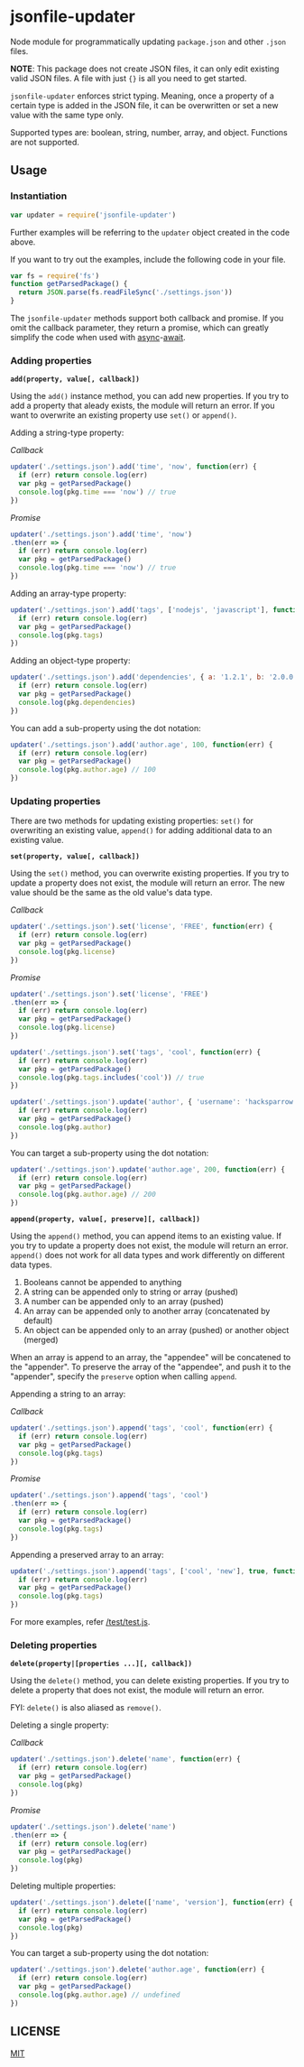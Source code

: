 # jsonfile-updater

Node module for programmatically updating `package.json` and other `.json` files.

**NOTE**: This package does not create JSON files, it can only edit existing valid JSON files. A file with just `{}`
is all you need to get started.

`jsonfile-updater` enforces strict typing. Meaning, once a property of a certain type is added in the JSON file, it can be
overwritten or set a new value with the same type only.

Supported types are: boolean, string, number, array, and object. Functions are not supported.

## Usage

### Instantiation

```js
var updater = require('jsonfile-updater')
```

Further examples will be referring to the `updater` object created in the code above.

If you want to try out the examples, include the following code in your file.

```js
var fs = require('fs')
function getParsedPackage() {
  return JSON.parse(fs.readFileSync('./settings.json'))
}
```

The `jsonfile-updater` methods support both callback and promise. If you omit the callback parameter,
they return a promise, which can greatly simplify the code when used with [async](https://developer.mozilla.org/en-US/docs/Web/JavaScript/Reference/Statements/async_function)-[await](https://developer.mozilla.org/en-US/docs/Web/JavaScript/Reference/Operators/await).

### Adding properties

**`add(property, value[, callback])`**

Using the `add()` instance method, you can add new properties. If you try to add a property that aleady exists, the module
will return an error. If you want to overwrite an existing property use `set()` or `append()`.

Adding a string-type property:

_Callback_

```js
updater('./settings.json').add('time', 'now', function(err) {
  if (err) return console.log(err)
  var pkg = getParsedPackage()
  console.log(pkg.time === 'now') // true
})
```

_Promise_

```js
updater('./settings.json').add('time', 'now')
.then(err => {
  if (err) return console.log(err)
  var pkg = getParsedPackage()
  console.log(pkg.time === 'now') // true
})
```

Adding an array-type property:

```js
updater('./settings.json').add('tags', ['nodejs', 'javascript'], function(err) {
  if (err) return console.log(err)
  var pkg = getParsedPackage()
  console.log(pkg.tags)
})
```

Adding an object-type property:

```js
updater('./settings.json').add('dependencies', { a: '1.2.1', b: '2.0.0'}, function(err) {
  if (err) return console.log(err)
  var pkg = getParsedPackage()
  console.log(pkg.dependencies)
})
```

You can add a sub-property using the dot notation:

```js
updater('./settings.json').add('author.age', 100, function(err) {
  if (err) return console.log(err)
  var pkg = getParsedPackage()
  console.log(pkg.author.age) // 100
})
```

### Updating properties

There are two methods for updating existing properties: `set()` for overwriting an existing value, `append()` for
adding additional data to an existing value.

**`set(property, value[, callback])`**

Using the `set()` method, you can overwrite existing properties. If you try to update a property does not exist,
the module will return an error. The new value should be the same as the old value's data type.

_Callback_

```js
updater('./settings.json').set('license', 'FREE', function(err) {
  if (err) return console.log(err)
  var pkg = getParsedPackage()
  console.log(pkg.license)
})
```

_Promise_

```js
updater('./settings.json').set('license', 'FREE')
.then(err => {
  if (err) return console.log(err)
  var pkg = getParsedPackage()
  console.log(pkg.license)
})
```

```js
updater('./settings.json').set('tags', 'cool', function(err) {
  if (err) return console.log(err)
  var pkg = getParsedPackage()
  console.log(pkg.tags.includes('cool')) // true
})
```

```js
updater('./settings.json').update('author', { 'username': 'hacksparrow' }, function(err) {
  if (err) return console.log(err)
  var pkg = getParsedPackage()
  console.log(pkg.author)
})
```

You can target a sub-property using the dot notation:

```js
updater('./settings.json').update('author.age', 200, function(err) {
  if (err) return console.log(err)
  var pkg = getParsedPackage()
  console.log(pkg.author.age) // 200
})
```

**`append(property, value[, preserve][, callback])`**

Using the `append()` method, you can append items to an existing value. If you try to update a property does not exist,
the module will return an error. `append()` does not work for all data types and work differently on different data types.

1. Booleans cannot be appended to anything
2. A string can be appended only to string or array (pushed)
3. A number can be appended only to an array (pushed)
4. An array can be appended only to another array (concatenated by default)
5. An object can be appended only to an array (pushed) or another object (merged)

When an array is append to an array, the "appendee" will be concatened to the "appender". To preserve the array of the
"appendee", and push it to the "appender", specify the `preserve` option when calling `append`.

Appending a string to an array:

_Callback_
```js
updater('./settings.json').append('tags', 'cool', function(err) {
  if (err) return console.log(err)
  var pkg = getParsedPackage()
  console.log(pkg.tags)
})
```

_Promise_
```js
updater('./settings.json').append('tags', 'cool')
.then(err => {
  if (err) return console.log(err)
  var pkg = getParsedPackage()
  console.log(pkg.tags)
})
```

Appending a preserved array to an array:

```js
updater('./settings.json').append('tags', ['cool', 'new'], true, function(err) {
  if (err) return console.log(err)
  var pkg = getParsedPackage()
  console.log(pkg.tags)
})
```

For more examples, refer [/test/test.js](/test/test.js).

### Deleting properties

**`delete(property|[properties ...][, callback])`**

Using the `delete()` method, you can delete existing properties. If you try to delete a property that does not exist,
the module will return an error.

FYI: `delete()` is also aliased as `remove()`.

Deleting a single property:

_Callback_
```js
updater('./settings.json').delete('name', function(err) {
  if (err) return console.log(err)
  var pkg = getParsedPackage()
  console.log(pkg)
})
```

_Promise_
```js
updater('./settings.json').delete('name')
.then(err => {
  if (err) return console.log(err)
  var pkg = getParsedPackage()
  console.log(pkg)
})
```

Deleting multiple properties:

```js
updater('./settings.json').delete(['name', 'version'], function(err) {
  if (err) return console.log(err)
  var pkg = getParsedPackage()
  console.log(pkg)
})
```

You can target a sub-property using the dot notation:

```js
updater('./settings.json').delete('author.age', function(err) {
  if (err) return console.log(err)
  var pkg = getParsedPackage()
  console.log(pkg.author.age) // undefined
})
```

## LICENSE

[MIT](LICENSE)

